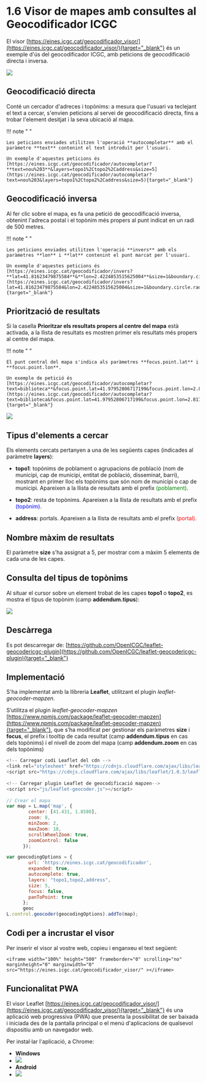 # 1.6 Visor de mapes amb consultes al Geocodificador ICGC

El visor [https://eines.icgc.cat/geocodificador_visor/](https://eines.icgc.cat/geocodificador_visor/){target="_blank"} és un exemple d'ús del geocodificador ICGC, amb peticions de geocodificació directa i inversa.

![](img/visorSencer.png)

## Geocodificació directa

Conté un cercador d'adreces i topònims: a mesura que l'usuari va teclejant el text a cercar, s'envien peticions al servei de geocodificació directa, fins a trobar l'element desitjat i la seva ubicació al mapa.

!!! note " "

    Les peticions enviades utilitzen l'operació **autocompletar** amb el paràmetre **text** contenint el text introduït per l'usuari. 
    
    Un exemple d'aquestes peticions és [https://eines.icgc.cat/geocodificador/autocompletar?**text=nou%203**&layers=topo1%2Ctopo2%2Caddress&size=5](https://eines.icgc.cat/geocodificador/autocompletar?text=nou%203&layers=topo1%2Ctopo2%2Caddress&size=5){target="_blank"}


## Geocodificació inversa

Al fer clic sobre el mapa, es fa una petició de geocodificació inversa, obtenint l'adreca postal i el topònim més propers al punt indicat en un radi de 500 metres.

!!! note " "

    Les peticions enviades utilitzen l'operació **invers** amb els paràmetres **lon** i **lat** contenint el punt marcat per l'usuari. 
    
    Un exemple d'aquestes peticions és [https://eines.icgc.cat/geocodificador/invers?**lat=41.81623479875584**&**lon=2.4224853515625004**&size=1&boundary.circle.radius=0.5&layers=topo2,address](https://eines.icgc.cat/geocodificador/invers?lat=41.81623479875584&lon=2.4224853515625004&size=1&boundary.circle.radius=0.5&layers=topo2,address){target="_blank"}


## Priorització de resultats

Si la casella **Prioritzar els resultats propers al centre del mapa** està activada, a la llista de resultats es mostren primer els resultats més propers al centre del mapa.

!!! note " "

    El punt central del mapa s'indica als paràmetres **focus.point.lat** i **focus.point.lon**. 
    
    Un exemple de petició és  [https://eines.icgc.cat/geocodificador/autocompletar?text=biblioteca**&focus.point.lat=41.97952806717199&focus.point.lon=2.8178000450134277**&layers=topo1%2Ctopo2%2Caddress&size=5](https://eines.icgc.cat/geocodificador/autocompletar?text=biblioteca&focus.point.lat=41.97952806717199&focus.point.lon=2.8178000450134277&layers=topo1%2Ctopo2%2Caddress&size=5){target="_blank"}

![](img/visorPrioritzarDoble.png)

## Tipus d'elements a cercar

Els elements cercats pertanyen a una de les següents capes (indicades al paràmetre **layers**):

* **topo1**: topònims de poblament o agrupacions de població (nom de municipi, cap de municipi, entitat de població, disseminat, barri), mostrant en primer lloc els topònims que són nom de municipi o cap de municipi.
Apareixen a la llista de resultats amb el prefix <span style="color:green">(poblament)</span>.

* **topo2**: resta de topònims.
Apareixen a la llista de resultats amb el prefix <span style="color:blue">(topònim)</span>.

* **address**: portals.
Apareixen a la llista de resultats amb el prefix <span style="color:red">(portal)</span>.

## Nombre màxim de resultats

El paràmetre **size** s'ha assignat a 5, per mostrar com a màxim 5 elements de cada una de les capes.

## Consulta del tipus de topònims

Al situar el cursor sobre un element trobat de les capes **topo1** o **topo2**, es mostra el tipus de topònim (camp **addendum.tipus**):

![](img/tipusToponimsVisor.png)

## Descàrrega

Es pot descarregar de:  [https://github.com/OpenICGC/leaflet-geocodericgc-plugin](https://github.com/OpenICGC/leaflet-geocodericgc-plugin){target="_blank"} 

## Implementació 

S'ha implementat amb la llibreria **Leaflet**, utilitzant el plugin *leaflet-geocoder-mapzen*.

S’utilitza el plugin *leaflet-geocoder-mapzen* [https://www.npmjs.com/package/leaflet-geocoder-mapzen](https://www.npmjs.com/package/leaflet-geocoder-mapzen){target="_blank"}, que s’ha modificat per gestionar els paràmetres **size** i **focus**, el prefix i tooltip de cada resultat (camp **addendum.tipus** en cas dels topònims) i el nivell de zoom del mapa (camp **addendum.zoom** en cas dels topònims)


``` js
<!-- Carregar codi Leaflet del cdn -->
<link rel="stylesheet" href="https://cdnjs.cloudflare.com/ajax/libs/leaflet/1.0.3/leaflet.css">
<script src="https://cdnjs.cloudflare.com/ajax/libs/leaflet/1.0.3/leaflet.js"></script>
 
<!-- Carregar plugin Leaflet de geocodificació mapzen-->
<script src="js/leaflet-geocoder.js"></script>
 
// Crear el mapa
var map = L.map('map', {
        center: [41.431, 1.8580],
        zoom: 8,
        minZoom: 2,
        maxZoom: 18,
        scrollWheelZoom: true,
        zoomControl: false
      });

var geocodingOptions = {
        url: 'https://eines.icgc.cat/geocodificador',
        expanded: true,
        autocomplete: true,
        layers: "topo1,topo2,address",
        size: 5,
        focus: false,
        panToPoint: true
      };
      geoc
L.control.geocoder(geocodingOptions).addTo(map);
```

## Codi per a incrustar el visor
Per inserir el visor al vostre web, copieu i enganxeu el text següent:
``` { .html .copy }
<iframe width="100%" height="500" frameborder="0" scrolling="no" marginheight="0" marginwidth="0" src="https://eines.icgc.cat/geocodificador_visor/" ></iframe>
```

## Funcionalitat PWA
El visor Leaflet [https://eines.icgc.cat/geocodificador_visor/](https://eines.icgc.cat/geocodificador_visor/){target="_blank"} és una aplicació web progressiva (PWA) que presenta la possibilitat de ser baixada i iniciada des de la pantalla principal o el menú d'aplicacions de qualsevol dispositiu amb un navegador web.

Per instal·lar l'aplicació, a Chrome:
<div class="grid cards" markdown>

- **Windows** 
- ![](img/pwa1.png)
- **Android** 
- ![](img/pwa2.png)

</div>

